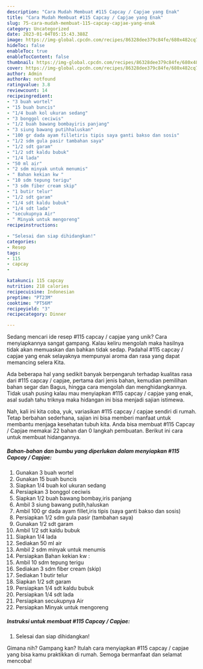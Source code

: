 ```yaml
---
description: "Cara Mudah Membuat #115 Capcay / Capjae yang Enak"
title: "Cara Mudah Membuat #115 Capcay / Capjae yang Enak"
slug: 75-cara-mudah-membuat-115-capcay-capjae-yang-enak
category: Uncategorized
date: 2023-01-04T05:15:43.388Z
image: https://img-global.cpcdn.com/recipes/86328dee379c84fe/680x482cq70/115-capcay-capjae-foto-resep-utama.jpg
hideToc: false
enableToc: true
enableTocContent: false
thumbnail: https://img-global.cpcdn.com/recipes/86328dee379c84fe/680x482cq70/115-capcay-capjae-foto-resep-utama.jpg
cover: https://img-global.cpcdn.com/recipes/86328dee379c84fe/680x482cq70/115-capcay-capjae-foto-resep-utama.jpg
author: Admin
authorAv: notfound
ratingvalue: 3.8
reviewcount: 14
recipeingredient:
- "3 buah wortel"
- "15 buah buncis"
- "1/4 buah kol ukuran sedang"
- "3 bonggol ceciwis"
- "1/2 buah bawang bombayiris panjang"
- "3 siung bawang putihhaluskan"
- "100 gr dada ayam filletiris tipis saya ganti bakso dan sosis"
- "1/2 sdm gula pasir tambahan saya"
- "1/2 sdt garam"
- "1/2 sdt kaldu bubuk"
- "1/4 lada"
- "50 ml air"
- "2 sdm minyak untuk menumis"
- " Bahan kekian kw "
- "10 sdm tepung terigu"
- "3 sdm fiber cream skip"
- "1 butir telur"
- "1/2 sdt garam"
- "1/4 sdt kaldu bubuk"
- "1/4 sdt lada"
- "secukupnya Air"
- " Minyak untuk mengoreng"
recipeinstructions:

- "Selesai dan siap dihidangkan!"
categories:
- Resep
tags:
- 115
- capcay
- 

katakunci: 115 capcay  
nutrition: 218 calories
recipecuisine: Indonesian
preptime: "PT23M"
cooktime: "PT56M"
recipeyield: "3"
recipecategory: Dinner

---
```





Sedang mencari ide resep #115 capcay / capjae yang unik? Cara menyiapkannya sangat gampang. Kalau keliru mengolah maka hasilnya tidak akan memuaskan dan bahkan tidak sedap. Padahal #115 capcay / capjae yang enak selayaknya mempunyai aroma dan rasa yang dapat memancing selera Kita.





Ada beberapa hal yang sedikit banyak berpengaruh terhadap kualitas rasa dari #115 capcay / capjae, pertama dari jenis bahan, kemudian pemilihan bahan segar dan Bagus, hingga cara mengolah dan menghidangkannya. Tidak usah pusing kalau mau menyiapkan #115 capcay / capjae yang enak,      asal sudah tahu triknya maka hidangan ini bisa menjadi sajian istimewa.





















Nah, kali ini kita coba, yuk, variasikan #115 capcay / capjae sendiri di rumah. Tetap berbahan sederhana, sajian ini bisa memberi manfaat untuk membantu menjaga kesehatan tubuh kita. Anda bisa membuat #115 Capcay / Capjae memakai 22 bahan dan 0 langkah pembuatan. Berikut ini cara untuk membuat hidangannya.

<!--inarticleads1-->

##### Bahan-bahan dan bumbu yang diperlukan dalam menyiapkan #115 Capcay / Capjae:

1. Gunakan 3 buah wortel
1. Gunakan 15 buah buncis
1. Siapkan 1/4 buah kol ukuran sedang
1. Persiapkan 3 bonggol ceciwis
1. Siapkan 1/2 buah bawang bombay,iris panjang
1. Ambil 3 siung bawang putih,haluskan
1. Ambil 100 gr dada ayam fillet,iris tipis (saya ganti bakso dan sosis)
1. Persiapkan 1/2 sdm gula pasir (tambahan saya)
1. Gunakan 1/2 sdt garam
1. Ambil 1/2 sdt kaldu bubuk
1. Siapkan 1/4 lada
1. Sediakan 50 ml air
1. Ambil 2 sdm minyak untuk menumis
1. Persiapkan  Bahan kekian kw :
1. Ambil 10 sdm tepung terigu
1. Sediakan 3 sdm fiber cream (skip)
1. Sediakan 1 butir telur
1. Siapkan 1/2 sdt garam
1. Persiapkan 1/4 sdt kaldu bubuk
1. Persiapkan 1/4 sdt lada
1. Persiapkan secukupnya Air
1. Persiapkan  Minyak untuk mengoreng




<!--inarticleads2-->

##### Instruksi untuk membuat #115 Capcay / Capjae:


1. Selesai dan siap dihidangkan!



Gimana nih? Gampang kan? Itulah cara menyiapkan #115 capcay / capjae yang bisa kamu praktikkan di rumah. Semoga bermanfaat dan selamat mencoba!
